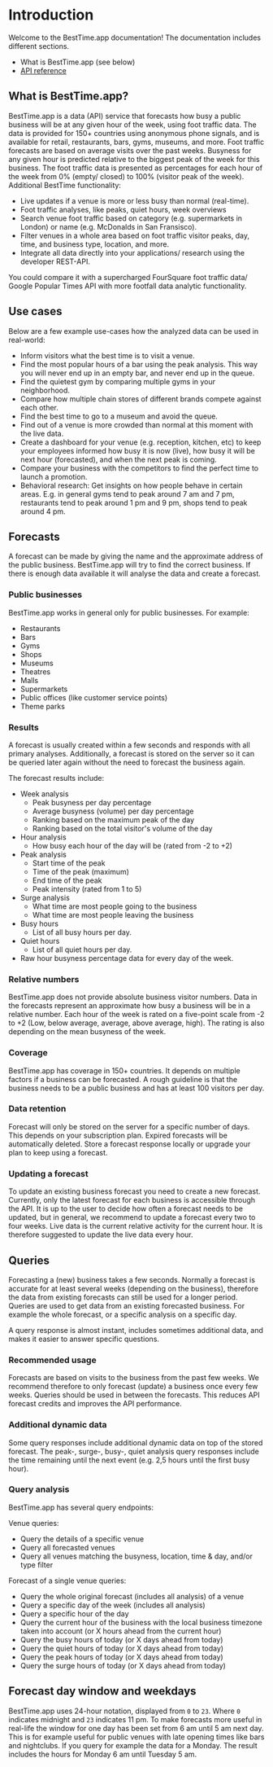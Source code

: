 
# Introduction

Welcome to the BestTime.app documentation! The documentation includes different sections.

* What is BestTime.app (see below)
* [API reference](#api-reference)


## What is BestTime.app?
BestTime.app is a data (API) service that forecasts how busy a public business will be at any given hour of the week, using foot traffic data. 
                The data is provided for 150+ countries using anonymous phone signals, and is available for retail, restaurants, bars, gyms, museums, and more. 
                Foot traffic forecasts are based on average visits over the past weeks. 
                Busyness for any given hour is predicted relative to the biggest peak of the week for this business. 
                The foot traffic data is presented as percentages for each hour of the week from 0% (empty/ closed) to 100% (visitor peak of the week). 
                Additional BestTime functionality:
              <ul>
                <li>Live updates if a venue is more or less busy than normal (real-time).</li>
                <li>Foot traffic analyses, like peaks, quiet hours, week overviews</li>
                <li>Search venue foot traffic based on category (e.g. supermarkets in London) or name (e.g. McDonalds in San Fransisco).
                </li>
                <li>
                  Filter venues in a whole area based on foot traffic visitor peaks, day, time, and business type, location, and more.
                </li>
                <li>Integrate all data directly into your applications/ research using the developer REST-API.
                </li>
              </ul>
              You could compare it with a supercharged FourSquare foot traffic data/ Google Popular Times API with more footfall data analytic functionality.


## Use cases
Below are a few example use-cases how the analyzed data can be used in real-world:

- Inform visitors what the best time is to visit a venue.
- Find the most popular hours of a bar using the peak analysis. This way you will never end up in an empty bar, and never end up in the queue.
- Find the quietest gym by comparing multiple gyms in your neighborhood.
- Compare how multiple chain stores of different brands compete against each other.
- Find the best time to go to a museum and avoid the queue.
- Find out of a venue is more crowded than normal at this moment with the live data.
- Create a dashboard for your venue (e.g. reception, kitchen, etc) to keep your employees informed how busy it is now (live), how busy it will be next hour (forecasted), and when the next peak is coming.
- Compare your business with the competitors to find the perfect time to launch a promotion.
- Behavioral research: Get insights on how people behave in certain areas. E.g. in general gyms tend to peak around 7 am and 7 pm, restaurants tend to peak around 1 pm and 9 pm, shops tend to peak around 4 pm.


## Forecasts

A forecast can be made by giving the name and the approximate address of the public business. BestTime.app will try to find the correct business. If there is enough data available it will analyse the data and create a forecast. 

### Public businesses
BestTime.app works in general only for public businesses. For example:

* Restaurants
* Bars
* Gyms
* Shops
* Museums
* Theatres
* Malls
* Supermarkets
* Public offices (like customer service points)
* Theme parks

### Results
A forecast is usually created within a few seconds and responds with all primary analyses. Additionally, a forecast is stored on the server so it can be queried later again without the need to forecast the business again.

The forecast results include:

- Week analysis
    - Peak busyness per day percentage
    - Average busyness (volume) per day percentage
    - Ranking based on the maximum peak of the day
    - Ranking based on the total visitor's volume of the day
- Hour analysis
    - How busy each hour of the day will be (rated from -2 to +2)
- Peak analysis
    - Start time of the peak
    - Time of the peak (maximum)
    - End time of the peak
    - Peak intensity (rated from 1 to 5)
- Surge analysis
    - What time are most people going to the business 
    - What time are most people leaving the business
- Busy hours
    - List of all busy hours per day.
- Quiet hours
    - List of all quiet hours per day.
- Raw hour busyness percentage data for every day of the week.

### Relative numbers

BestTime.app does not provide absolute business visitor numbers. Data in the forecasts represent an approximate how busy a business will be in a relative number. Each hour of the week is rated on a five-point scale from -2 to +2 (Low, below average, average, above average, high). The rating is also depending on the mean busyness of the week.

### Coverage
BestTime.app has coverage in 150+ countries. It depends on multiple factors if a business can be forecasted. A rough guideline is that the business needs to be a public business and has at least 100 visitors per day. 

### Data retention
Forecast will only be stored on the server for a specific number of days. This depends on your subscription plan. Expired forecasts will be automatically deleted. Store a forecast response locally or upgrade your plan to keep using a forecast.

### Updating a forecast
To update an existing business forecast you need to create a new forecast. Currently, only the latest forecast for each business is accessible through the API. It is up to the user to decide how often a forecast needs to be updated, but in general, we recommend to update a forecast every two to four weeks. Live data is the current relative activity for the current hour. It is therefore suggested to update the live data every hour.

## Queries
Forecasting a (new) business takes a few seconds. Normally a forecast is accurate for at least several weeks (depending on the business), therefore the data from existing forecasts can still be used for a longer period. Queries are used to get data from an existing forecasted business. For example the whole forecast, or a specific analysis on a specific day.

A query response is almost instant, includes sometimes additional data, and makes it easier to answer specific questions.

### Recommended usage
Forecasts are based on visits to the business from the past few weeks. We recommend therefore to only forecast (update) a business once every few weeks. Queries should be used in between the forecasts. This reduces API forecast credits and improves the API performance.

### Additional dynamic data
Some query responses include additional dynamic data on top of the stored forecast. 
The peak-, surge-, busy-, quiet analysis query responses include the time remaining until the next event (e.g. 2,5 hours until the first busy hour).

### Query analysis
BestTime.app has several query endpoints:

Venue queries:
- Query the details of a specific venue
- Query all forecasted venues
- Query all venues matching the busyness, location, time & day, and/or type filter

Forecast of a single venue queries:
- Query the whole original forecast (includes all analysis) of a venue
- Query a specific day of the week (includes all analysis)
- Query a specific hour of the day 
- Query the current hour of the business with the local business timezone taken into account (or X hours ahead from the current hour)
- Query the busy hours of today (or X days ahead from today)
- Query the quiet hours of today (or X days ahead from today)
- Query the peak hours of today (or X days ahead from today)
- Query the surge hours of today (or X days ahead from today)


## Forecast day window and weekdays
BestTime.app uses 24-hour notation, displayed from `0` to `23`. Where `0` indicates midnight and `23` indicates 11 pm. 
To make forecasts more useful in real-life the window for one day has been set from 6 am until 5 am next day. This is for example useful for public venues with late opening times like bars and nightclubs. If you query for example the data for a Monday. The result includes the hours for Monday 6 am until Tuesday 5 am.